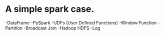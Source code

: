 # A simple spark case.
-DataFrame
-PySpark
-UDFs (User Defined Functions)
-Window Function
-Partition
-Broadcast Join
-Hadoop HDFS
-Log
